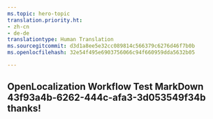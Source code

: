 ```yaml
---
ms.topic: hero-topic
translation.priority.ht:
- zh-cn
- de-de
translationtype: Human Translation
ms.sourcegitcommit: d3d1a8ee5e32cc089814c566379c6276d46f7b0b
ms.openlocfilehash: 32e54f495e6903756066c94f660959dda5632b05

---
```

## OpenLocalization Workflow Test MarkDown 43f93a4b-6262-444c-afa3-3d053549f34b thanks!



<!--HONumber=Aug16_HO3-->


